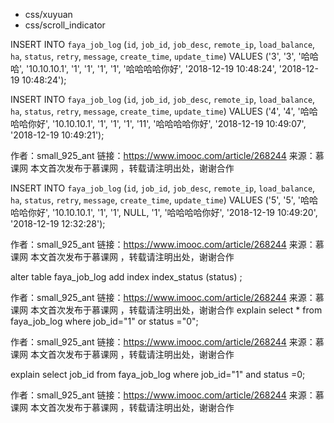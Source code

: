 - css/xuyuan
- css/scroll_indicator

INSERT INTO `faya_job_log` (`id`, `job_id`, `job_desc`, `remote_ip`, `load_balance`, `ha`, `status`, `retry`, `message`, `create_time`, `update_time`) VALUES ('3', '3', '哈哈哈', '10.10.10.1', '1', '1', '1', '1', '哈哈哈哈你好', '2018-12-19 10:48:24', '2018-12-19 10:48:24');

INSERT INTO `faya_job_log` (`id`, `job_id`, `job_desc`, `remote_ip`, `load_balance`, `ha`, `status`, `retry`, `message`, `create_time`, `update_time`) VALUES ('4', '4', '哈哈哈哈你好', '10.10.10.1', '1', '1', '1', '11', '哈哈哈哈你好', '2018-12-19 10:49:07', '2018-12-19 10:49:21');

作者：small_925_ant
链接：https://www.imooc.com/article/268244
来源：慕课网
本文首次发布于慕课网 ，转载请注明出处，谢谢合作

INSERT INTO `faya_job_log` (`id`, `job_id`, `job_desc`, `remote_ip`, `load_balance`, `ha`, `status`, `retry`, `message`, `create_time`, `update_time`) VALUES ('5', '5', '哈哈哈哈你好', '10.10.10.1', '1', '1', NULL, '1', '哈哈哈哈你好', '2018-12-19 10:49:20', '2018-12-19 12:32:28');

作者：small_925_ant
链接：https://www.imooc.com/article/268244
来源：慕课网
本文首次发布于慕课网 ，转载请注明出处，谢谢合作

alter table faya_job_log add index index_status (status) ;

作者：small_925_ant
链接：https://www.imooc.com/article/268244
来源：慕课网
本文首次发布于慕课网 ，转载请注明出处，谢谢合作
explain select * from faya_job_log where job_id="1" or status ="0";

作者：small_925_ant
链接：https://www.imooc.com/article/268244
来源：慕课网
本文首次发布于慕课网 ，转载请注明出处，谢谢合作

explain select job_id from faya_job_log where job_id="1" and status =0;

作者：small_925_ant
链接：https://www.imooc.com/article/268244
来源：慕课网
本文首次发布于慕课网 ，转载请注明出处，谢谢合作